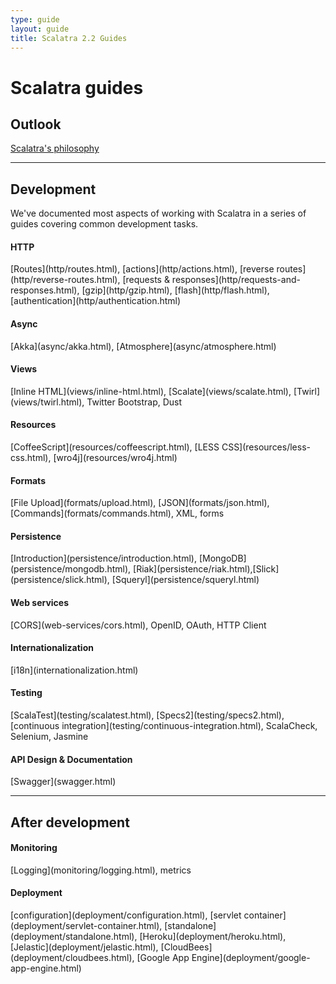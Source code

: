```yaml
---
type: guide
layout: guide
title: Scalatra 2.2 Guides
---
```


<div class="page-header">
  <h1>Scalatra guides</h1>
</div>

<h2>Outlook</h2>

<a href="scalatra-philosophy.html">Scalatra's philosophy</a>

<hr />

<h2>Development</h2>

<p>
  We've documented most aspects of working with Scalatra in a series of guides
  covering common development tasks.
</p>

<h4>HTTP</h4>
[Routes](http/routes.html), [actions](http/actions.html), [reverse routes](http/reverse-routes.html), [requests & responses](http/requests-and-responses.html), [gzip](http/gzip.html), [flash](http/flash.html), [authentication](http/authentication.html)

<h4>Async</h4>
[Akka](async/akka.html), [Atmosphere](async/atmosphere.html)

<h4>Views</h4>
[Inline HTML](views/inline-html.html), [Scalate](views/scalate.html),
[Twirl](views/twirl.html), Twitter Bootstrap, Dust

<h4>Resources</h4>
[CoffeeScript](resources/coffeescript.html), [LESS CSS](resources/less-css.html),
[wro4j](resources/wro4j.html)

<h4>Formats</h4>
[File Upload](formats/upload.html), [JSON](formats/json.html), [Commands](formats/commands.html), XML, forms

<h4>Persistence</h4>
[Introduction](persistence/introduction.html), [MongoDB](persistence/mongodb.html), [Riak](persistence/riak.html),[Slick](persistence/slick.html), [Squeryl](persistence/squeryl.html)

<h4>Web services</h4>
[CORS](web-services/cors.html), OpenID, OAuth, HTTP Client

<h4>Internationalization</h4>
[i18n](internationalization.html)

<h4>Testing</h4>
[ScalaTest](testing/scalatest.html), [Specs2](testing/specs2.html),
[continuous integration](testing/continuous-integration.html),
ScalaCheck, Selenium, Jasmine

<h4>API Design & Documentation</h4>
[Swagger](swagger.html)

<hr />

<h2>After development</h2>

<h4>Monitoring</h4>
[Logging](monitoring/logging.html), metrics

<h4>Deployment</h4>
[configuration](deployment/configuration.html),
[servlet container](deployment/servlet-container.html),
[standalone](deployment/standalone.html),
[Heroku](deployment/heroku.html), [Jelastic](deployment/jelastic.html),
[CloudBees](deployment/cloudbees.html),
[Google App Engine](deployment/google-app-engine.html)
